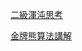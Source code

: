 
[二級渾沌思考](http://zhouyichu.com/words/Second-Order-Chaos/)



[金牌熊算法講解](https://mp.weixin.qq.com/s/qwaYOFIksFVqZtA_nisl6g)

